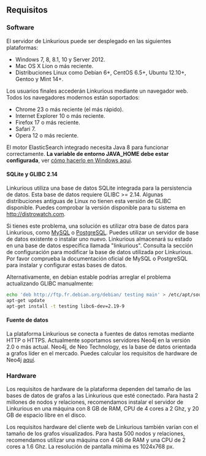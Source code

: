 ## Requisitos

### Software

El servidor de Linkurious puede ser desplegado en las siguientes plataformas:
* Windows 7, 8, 8.1, 10 y Server 2012.
* Mac OS X Lion o más reciente.
* Distribuciones Linux como Debian 6+, CentOS 6.5+, Ubuntu 12.10+, Gentoo y Mint 14+.

Los usuarios finales accederán Linkurious mediante un navegador web. Todos los navegadores modernos están soportados:
* Chrome 23 o más reciente (el más rápido).
* Internet Explorer 10 o más reciente.
* Firefox 17 o más reciente.
* Safari 7.
* Opera 12 o más reciente.

El motor ElasticSearch integrado necesita Java 8 para funcionar correctamente.
**La variable de entorno JAVA_HOME debe estar configurada**, ver [cómo hacerlo en Windows aquí](http://docs.oracle.com/cd/E19182-01/820-7851/inst_cli_jdk_javahome_t/index.html).

#### SQLite y GLIBC 2.14

Linkurious utiliza una base de datos SQLite integrada para la persistencia de datos. Esta base de datos requiere GLIBC >= 2.14.
Algunas distribuciones antiguas de Linux no tienen esta versión de GLIBC disponible. Puedes comprobar la versión disponible para tu sistema en http://distrowatch.com.

Si tienes este problema, una solución es utilizar otra base de datos para Linkurious, como [MySQL](https://www.mysql.fr/) o [PostgreSQL](http://www.postgresql.org/).
Puedes utilizar un servidor de base de datos existente o instalar uno nuevo. Linkurious almacenará su estado en una base de datos específica llamada "linkurious".
Consulta la sección de configuración para modificar la base de datos utilizada por Linkurious. Por favor comprueba la documentación oficial de MySQL o PostgreSQL para instalar y configurar estas bases de datos.

Alternativamente, en debian estable podrías arreglar el problema actualizando GLIBC manualmente:

```Bash
echo 'deb http://ftp.fr.debian.org/debian/ testing main' > /etc/apt/sources.list
apt-get update
apt-get install -t testing libc6-dev=2.19-9
```

#### Fuente de datos

La plataforma Linkurious se conecta a fuentes de datos remotas mediante HTTP o HTTPS. Actualmente soportamos servidores Neo4j en la versión 2.0 o más actual. Neo4j, de Neo Technology, es la base de datos orientada a grafos líder en el mercado. Puedes calcular los requisitos de hardware de Neo4j [aquí](http://neo4j.com/developer/guide-sizing-and-hardware-calculator/).

### Hardware

Los requisitos de hardware de la plataforma dependen del tamaño de las bases de datos de grafos a las Linkurious que esté conectado. Para hasta 2 millones de nodos y relaciones, recomendamos instalar el servidor de Linkurious en una máquina con 8 GB de RAM, CPU de 4 cores a 2 Ghz, y 20 GB de espacio libre en el disco.

Los requisitos hardware del cliente web de Linkurious también varían con el tamaño de los grafos visualizados. Para hasta 500 nodos y relaciones, recomendamos utilizar una máquina con 4 GB de RAM y una CPU de 2 cores a 1.6 Ghz. La resolución de pantalla mínima es 1024x768 px.

